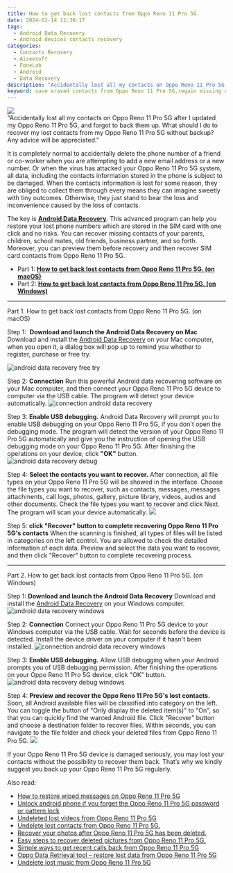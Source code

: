 ```yaml
---
title: How to get back lost contacts from Oppo Reno 11 Pro 5G.
date: 2024-02-14 11:38:17
tags: 
  - Android Data Recovery
  - Android devices contacts recovery
categories: 
  - Contacts Recovery
  - Aiseesoft
  - FoneLab
  - Android
  - Data Recovery
description: "Accidentally lost all my contacts on Oppo Reno 11 Pro 5G after I updated my Oppo Reno 11 Pro 5G, and forgot to back them up. What should I do to recover my lost contacts from my Oppo Reno 11 Pro 5G without backup? Any advice will be appreciated."
keyword: save erased contacts from Oppo Reno 11 Pro 5G,regain missing contacts,restore deleted phone number on Oppo Reno 11 Pro 5G,Oppo Reno 11 Pro 5G contacts recovery,recover lost contacts from Oppo Reno 11 Pro 5G,undelete contacts from Oppo Reno 11 Pro 5G,restore contacts when deleted in Oppo Reno 11 Pro 5G,Oppo Reno 11 Pro 5G contacts deleted itself,Oppo Reno 11 Pro 5G deleted contacts,Oppo Reno 11 Pro 5G all contacts delete,how can i get contacts back on Oppo Reno 11 Pro 5G,how to retrieve deleted contacts from my Oppo Reno 11 Pro 5G
---
```


<img src="https://img0mobiles.techidaily.com/images/best-assets/devices/oppo/oppo-reno-11-pro-5g/5.jpg" class="atpl-imgstyle"  />

<div class="atpl-content atpl-for-fonelab-android recover-contacts">

<div class="atpl-post-description-part-1">
"Accidentally lost all my contacts on Oppo Reno 11 Pro 5G after I updated my Oppo Reno 11 Pro 5G, and forgot to back them up. What should I do to recover my lost contacts from my Oppo Reno 11 Pro 5G without backup? Any advice will be appreciated."
</div>




<div class="atpl-post-description-part-2">
<div class="tpl-content-sub-paragraph-normal">
  <p>
    It is completely normal to accidentally delete the phone number of a friend or co-worker when you are attempting to add a new email address or a new number. Or when the virus has attacked your Oppo Reno 11 Pro 5G system, all data, including the contacts information stored in the phone is subject to be damaged. When the contacts information is lost for some reason, they are obliged to collect them through every means they can imagine sweetly with tiny outcomes. Otherwise, they just stand to bear the loss and inconvenience caused by the loss of contacts.
  </p>
</div>
</div>

<div class="atpl-post-description-part-3">
<div class="tpl-content-sub-paragraph-normal">
    <p>
        The key is <a href="https://tools.techidaily.com/aiseesoft-android-data-recovery/" target="_blank" rel="noopener"><strong>Android Data Recovery</strong></a>. This advanced program can help you restore your lost phone numbers which are stored in the SIM card with one click and no risks. You can recover missing contacts of your parents, children, school mates, old friends, business partner, and so forth. Moreover, you can preview them before recovery and then recover SIM card contacts from Oppo Reno 11 Pro 5G.
    </p>
</div>
</div>


<ul>
  <li>Part 1: <strong><a href="#p1"> How to get back lost contacts from Oppo Reno 11 Pro 5G.  (on macOS)</a></strong></li>
  <li>Part 2: <strong><a href="#p2"> How to get back lost contacts from Oppo Reno 11 Pro 5G.  (on Windows)</a></strong></li>
</ul>




<!-- Part 1 -->
<a id="p1" name="p1" ></a><hr>

<div>
  <span class="atpl-step-part-style">Part 1. How to get back lost contacts from Oppo Reno 11 Pro 5G. (on macOS)</span>
</div>  

<span class="atpl-stepstyle-a"><span>Step 1: </span></span> <strong>Download and launch the Android Data Recovery on Mac</strong>
Download and install the <a href="https://tools.techidaily.com/aiseesoft-android-data-recovery/" target="_blank" rel="noopener">Android Data Recovery</a> on your Mac computer, when you open it, a dialog box will pop up to remind you whether to register, purchase or free try.

<img src="https://tools.techidaily.com/images/apps/aiseesoft/android-data-recovery/mac-free-try.png" class="atpl-imgstyle" alt="android data recovery free try" />

<span class="atpl-stepstyle-a"><span>Step 2: </span></span> <strong>Connection</strong>
Run this powerful Android data recovering software on your Mac computer, and then connect your Oppo Reno 11 Pro 5G device to computer via the USB cable. The program will detect your device automatically.
<img src="https://tools.techidaily.com/images/apps/aiseesoft/android-data-recovery/mac-connection-interface.jpg" class="atpl-imgstyle" alt="connection android data recovery" />

<span class="atpl-stepstyle-a"><span>Step 3: </span></span> <strong>Enable USB debugging.</strong>
Android Data Recovery will prompt you to enable USB debugging on your Oppo Reno 11 Pro 5G, if you don't open the debugging mode. The program will detect the version of your Oppo Reno 11 Pro 5G automatically and give you the instruction of opening the USB debugging mode on your Oppo Reno 11 Pro 5G. After finishing the operations on your device, click <strong>"OK"</strong> button.
<img src="https://tools.techidaily.com/images/apps/aiseesoft/android-data-recovery/mac-android-usb-debug.jpg"  class="atpl-imgstyle" alt="android data recovery debug" />

<span class="atpl-stepstyle-a"><span>Step 4: </span></span> <strong>Select the contacts you want to recover.</strong>
After connection, all file types on your Oppo Reno 11 Pro 5G will be showed in the interface. Choose the file types you want to recover, such as contacts, messages, messages attachments, call logs, photos, gallery, picture library, videos, audios and other documents. Check the file types you want to recover and click Next. The program will scan your device automatically.
<img src="https://tools.techidaily.com/images/apps/aiseesoft/android-data-recovery/mac-choose-type-contacts.jpg" class="atpl-imgstyle"  />

<span class="atpl-stepstyle-a"><span>Step 5: </span></span> <strong>click "Recover" button to  complete recovering Oppo Reno 11 Pro 5G's contacts</strong>
When the scanning is finished, all types of files will be listed in categories on the left control. You are allowed to check the detailed information of each data. Preview and select the data you want to recover, and then click "Recover" button to complete recovering process.


<a id="p2" name="p2"></a><hr>

<!-- Part 2 -->
<div>
  <span class="atpl-step-part-style">Part 2. How to get back lost contacts from Oppo Reno 11 Pro 5G. (on Windows)</span>
</div>

<span class="atpl-stepstyle-a"><span>Step 1: </span></span> <strong>Download and launch the Android Data Recovery</strong>
Download and install the <a href="https://tools.techidaily.com/aiseesoft-android-data-recovery/" target="_blank" rel="noopener">Android Data Recovery</a> on your Windows computer.
<img src="https://tools.techidaily.com/images/apps/aiseesoft/android-data-recovery/win-start-interface.png"  class="atpl-imgstyle" alt="android data recovery windows" />

<span class="atpl-stepstyle-a"><span>Step 2: </span></span> <strong>Connection</strong>
Connect your Oppo Reno 11 Pro 5G device to your Windows computer via the USB cable. Wait for seconds before the device is detected. Install the device driver on your computer if it hasn't been installed.
<img src="https://tools.techidaily.com/images/apps/aiseesoft/android-data-recovery/win-connection-interface.png" class="atpl-imgstyle" alt="connection android data recovery windows" />

<span class="atpl-stepstyle-a"><span>Step 3: </span></span> <strong>Enable USB debugging.</strong>
Allow USB debugging when your Android prompts you of USB debugging permission. After finishing the operations on your Oppo Reno 11 Pro 5G device, click "OK" button.
<img src="https://tools.techidaily.com/images/apps/aiseesoft/android-data-recovery/win-android-usb-debug.png" class="atpl-imgstyle" alt="android data recovery debug windows" />

<span class="atpl-stepstyle-a"><span>Step 4: </span></span> <strong>Preview and recover the Oppo Reno 11 Pro 5G's lost contacts.</strong>
Soon, all Android available files will be classified into category on the left. You can toggle the button of "Only display the deleted item(s)" to "On", so that you can quickly find the wanted Android file. Click "Recover" button and choose a destination folder to recover files. Within seconds, you can navigate to the file folder and check your deleted files from Oppo Reno 11 Pro 5G.
<img src="https://tools.techidaily.com/images/apps/aiseesoft/android-data-recovery/win-recover-contacts.jpg" class="atpl-imgstyle"  />

<div class="atpl-post-description-part-4">
<div class="tpl-content-sub-paragraph-normal">
  <p>
    If your Oppo Reno 11 Pro 5G device is damaged seriously, you may lost your contacts without the possibility to recover them back. That’s why we kindly suggest you back up your Oppo Reno 11 Pro 5G regularly.
  </p>
</div>
</div>

<ins class="adsbygoogle"
     style="display:block"
     data-ad-client="ca-pub-7571918770474297"
     data-ad-slot="8358498916"
     data-ad-format="auto"
     data-full-width-responsive="true"></ins>

<span class="atpl-alsoreadstyle">Also read:</span>
<div><ul>
<li><a href="/how-to-restore-wiped-messages-on-oppo-reno-11-pro-5g-by-fonelab-android-recover-messages/" target="_blank" rel="noopener"><u>How to restore wiped messages on Oppo Reno 11 Pro 5G</u></a></li>
<li><a href="/unlock-android-phone-if-you-forget-the-oppo-reno-11-pro-5g-password-or-pattern-lock-by-drfone-android-unlock-android-unlock/" target="_blank" rel="noopener"><u>Unlock android phone if you forget the Oppo Reno 11 Pro 5G password or pattern lock</u></a></li>
<li><a href="/undeleted-lost-videos-from-oppo-reno-11-pro-5g-by-fonelab-android-recover-video/" target="_blank" rel="noopener"><u>Undeleted lost videos from Oppo Reno 11 Pro 5G</u></a></li>
<li><a href="/undelete-lost-contacts-from-oppo-reno-11-pro-5g-by-fonelab-android-recover-contacts/" target="_blank" rel="noopener"><u>Undelete lost contacts from Oppo Reno 11 Pro 5G.</u></a></li>
<li><a href="/recover-your-photos-after-oppo-reno-11-pro-5g-has-been-deleted-by-fonelab-android-recover-photos/" target="_blank" rel="noopener"><u>Recover your photos after Oppo Reno 11 Pro 5G has been deleted.</u></a></li>
<li><a href="/easy-steps-to-recover-deleted-pictures-from-oppo-reno-11-pro-5g-by-fonelab-android-recover-pictures/" target="_blank" rel="noopener"><u>Easy steps to recover deleted pictures from Oppo Reno 11 Pro 5G.</u></a></li>
<li><a href="/simple-ways-to-get-recent-calls-back-from-oppo-reno-11-pro-5g-by-fonelab-android-recover-call-logs/" target="_blank" rel="noopener"><u>Simple ways to get recent calls back from Oppo Reno 11 Pro 5G</u></a></li>
<li><a href="/oppo-data-retrieval-tool-restore-lost-data-from-oppo-reno-11-pro-5g-by-fonelab-android-recover-data/" target="_blank" rel="noopener"><u>Oppo Data Retrieval tool – restore lost data from Oppo Reno 11 Pro 5G</u></a></li>
<li><a href="/undelete-lost-music-from-oppo-reno-11-pro-5g-by-fonelab-android-recover-music/" target="_blank" rel="noopener"><u>Undelete lost music from Oppo Reno 11 Pro 5G</u></a></li>
</ul></div>

</div>
